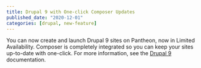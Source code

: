 ```yaml
---
title: Drupal 9 with One-click Composer Updates
published_date: "2020-12-01"
categories: [drupal, new-feature]
---
```

You can now create and launch Drupal 9 sites on Pantheon, now in Limited Availability. Composer is completely integrated so you can keep your sites up-to-date with one-click. For more information, see the [Drupal 9](/drupal) documentation.
